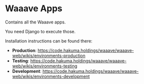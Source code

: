 Waaave Apps
===========

Contains all the Waaave apps.

You need Django to execute those.


Installation instructions can be found there:

* **Production**: https://code.hakuma.holdings/waaave/waaave-web/wikis/environments-production
* **Testing**: https://code.hakuma.holdings/waaave/waaave-web/wikis/environments-testing
* **Development**: https://code.hakuma.holdings/waaave/waaave-web/wikis/environments-development